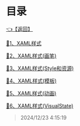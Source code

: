 # 目录  


[👈【返回】](/__Catalog__/dotnet/WPF/__Catalog__WPF)  


[📜1、XAML样式](/dotnet/WPF/2、XAML样式/1、XAML样式)  

[📜2、XAML样式(画笔)](/dotnet/WPF/2、XAML样式/2、XAML样式(画笔))  

[📜3、XAML样式(Style和资源)](/dotnet/WPF/2、XAML样式/3、XAML样式(Style和资源))  

[📜4、XAML样式(模板)](/dotnet/WPF/2、XAML样式/4、XAML样式(模板))  

[📜5、XAML样式(动画)](/dotnet/WPF/2、XAML样式/5、XAML样式(动画))  

[📜6、XAML样式(VisualState)](/dotnet/WPF/2、XAML样式/6、XAML样式(VisualState))  







> 2024/12/23 4:15:19
